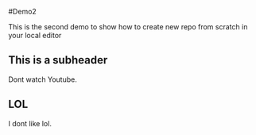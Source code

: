 #Demo2

This is the second demo to show how to create new repo from scratch in your local editor

## This is a subheader

Dont watch Youtube.

## LOL

I dont like lol.
